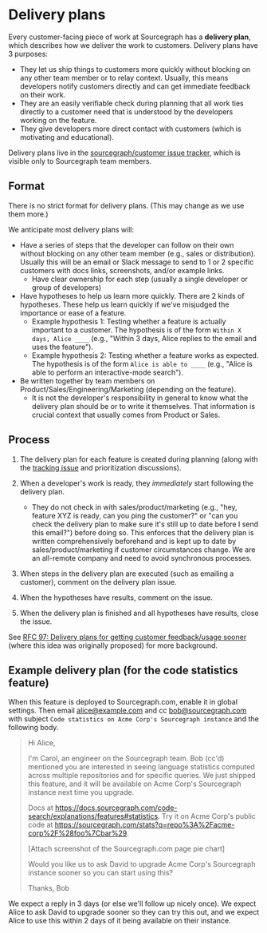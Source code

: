 # Delivery plans

Every customer-facing piece of work at Sourcegraph has a **delivery plan**, which describes how we deliver the work to customers. Delivery plans have 3 purposes:

- They let us ship things to customers more quickly without blocking on any other team member or to relay context. Usually, this means developers notify customers directly and can get immediate feedback on their work.
- They are an easily verifiable check during planning that all work ties directly to a customer need that is understood by the developers working on the feature.
- They give developers more direct contact with customers (which is motivating and educational).

Delivery plans live in the [sourcegraph/customer issue tracker](https://github.com/sourcegraph/customer/issues), which is visible only to Sourcegraph team members.

## Format

There is no strict format for delivery plans. (This may change as we use them more.)

We anticipate most delivery plans will:

- Have a series of steps that the developer can follow on their own without blocking on any other team member (e.g., sales or distribution). Usually this will be an email or Slack message to send to 1 or 2 specific customers with docs links, screenshots, and/or example links.
  - Have clear ownership for each step (usually a single developer or group of developers)
- Have hypotheses to help us learn more quickly. There are 2 kinds of hypotheses. These help us learn quickly if we've misjudged the importance or ease of a feature.
  - Example hypothesis 1: Testing whether a feature is actually important to a customer. The hypothesis is of the form `Within X days, Alice ____` (e.g., "Within 3 days, Alice replies to the email and uses the feature").
  - Example hypothesis 2: Testing whether a feature works as expected. The hypothesis is of the form `Alice is able to ____` (e.g., "Alice is able to perform an interactive-mode search").
- Be written together by team members on Product/Sales/Engineering/Marketing (depending on the feature).
  - It is not the developer's responsibility in general to know what the delivery plan should be or to write it themselves. That information is crucial context that usually comes from Product or Sales.

## Process

1. The delivery plan for each feature is created during planning (along with the [tracking issue](../../engineering/tracking_issues.md) and prioritization discussions).
1. When a developer's work is ready, they _immediately_ start following the delivery plan.

   - They do not check in with sales/product/marketing (e.g., "hey, feature XYZ is ready, can you ping the customer?" or "can you check the delivery plan to make sure it's still up to date before I send this email?") before doing so. This enforces that the delivery plan is written comprehensively beforehand and is kept up to date by sales/product/marketing if customer circumstances change. We are an all-remote company and need to avoid synchronous processes.

1. When steps in the delivery plan are executed (such as emailing a customer), comment on the delivery plan issue.
1. When the hypotheses have results, comment on the issue.
1. When the delivery plan is finished and all hypotheses have results, close the issue.

See [RFC 97: Delivery plans for getting customer feedback/usage sooner](https://docs.google.com/document/d/1cZ7JIVuRWrF2MxwDdH36SC7zOyT2qJf9AMUd9Wc9_aY/edit#) (where this idea was originally proposed) for more background.

## Example delivery plan (for the code statistics feature)

When this feature is deployed to Sourcegraph.com, enable it in global settings. Then email alice@example.com and cc bob@sourcegraph.com with subject `Code statistics on Acme Corp's Sourcegraph instance` and the following body.

> Hi Alice,
>
> I'm Carol, an engineer on the Sourcegraph team. Bob (cc'd) mentioned you are interested in seeing language statistics computed across multiple repositories and for specific queries. We just shipped this feature, and it will be available on Acme Corp's Sourcegraph instance next time you upgrade.
>
> Docs at https://docs.sourcegraph.com/code-search/explanations/features#statistics. Try it on Acme Corp's public code at https://sourcegraph.com/stats?q=repo%3A%2Facme-corp%2F%28foo%7Cbar%29.
>
> [Attach screenshot of the Sourcegraph.com page pie chart]
>
> Would you like us to ask David to upgrade Acme Corp's Sourcegraph instance sooner so you can start using this?
>
> Thanks,
> Bob

We expect a reply in 3 days (or else we'll follow up nicely once). We expect Alice to ask David to upgrade sooner so they can try this out, and we expect Alice to use this within 2 days of it being available on their instance.
